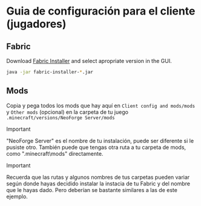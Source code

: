 # Guia de configuración para el cliente (jugadores)

## Fabric

Download [Fabric Installer](https://fabricmc.net/use/installer/) and select apropriate version in the GUI.
```sh
java -jar fabric-installer-*.jar
```
  
## Mods
Copia y pega todos los mods que hay aquí en ```Client config and mods/mods``` y ```Other mods``` (opcional) en la carpeta de tu juego ```.minecraft/versions/NeoForge Server/mods```

> [!IMPORTANT]  
> "NeoForge Server" es el nombre de tu instalación, puede ser diferente si le pusiste otro. También puede que tengas otra ruta a tu carpeta de mods, como ".minecraft\mods" directamente.

> [!IMPORTANT]
> Recuerda que las rutas y algunos nombres de tus carpetas pueden variar según donde hayas decidido instalar la instacia de tu Fabric y del nombre que le hayas dado. Pero deberían se bastante similares a las de este ejemplo.
